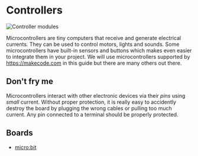 # Controllers

![Controller modules]({{site.baseurl}}/assets/controllers.jpg)

Microcontrollers are tiny computers that receive and generate electrical currents. They can be used to control motors, lights and sounds.
Some microcontrollers have built-in sensors and buttons which makes even easier to integrate them in your project. 
We will use microcontrollers supported by https://makecode.com in this guide but there are many others out there.

## Don't fry me

Microcontrollers interact with other electronic devices via their _pins_ using _small_ current. 
Without proper protection, it is really easy to accidently destroy the board by plugging the wrong cables or pulling too much current.
Any pin connected to a terminal should be properly protected.

## Boards

* [micro:bit]({{site.baseurl}}/modules/controller/microbit)